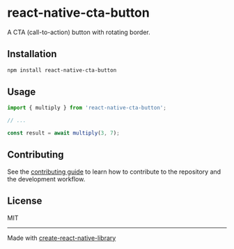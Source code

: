 # react-native-cta-button

A CTA (call-to-action) button with rotating border.

## Installation

```sh
npm install react-native-cta-button
```

## Usage


```js
import { multiply } from 'react-native-cta-button';

// ...

const result = await multiply(3, 7);
```


## Contributing

See the [contributing guide](CONTRIBUTING.md) to learn how to contribute to the repository and the development workflow.

## License

MIT

---

Made with [create-react-native-library](https://github.com/callstack/react-native-builder-bob)
